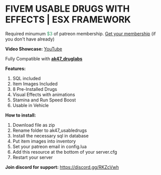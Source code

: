 <h1>FIVEM USABLE DRUGS WITH EFFECTS | ESX FRAMEWORK</h1>
<p>Required minumum <span style="color: #339966;">$3</span> of patreon membership. <a href="https://patreon.com/menanak47" target="_blank">Get your membership</a> (if you don't have already)</p>
<p><strong>Video Showcase:</strong> <a href="https://youtu.be/zQJ--6U52Aw">YouTube</a></p>
<p>Fully Compatible with <a href="https://youtu.be/uiQaDUQ7FBo" target="_blank"><strong>ak47_druglabs</strong></a></p>
<p><strong>Features: </strong></p>
<ol>
<li>SQL included</li>
<li>Item Images Included</li>
<li>8 Pre-Installed Drugs</li>
<li>Visual Effects with animations</li>
<li>Stamina and Run Speed Boost</li>
<li>Usable in Vehicle </li>
</ol>
<p><strong>How to install:</strong></p>
<ol>
<li>Download file as zip</li>
<li>Rename folder to ak47_usabledrugs</li>
<li>Install the necessary sql in database</li>
<li>Put item images into inventory</li>
<li>Set your patreon email in config.lua</li>
<li>Add this resource at the bottom of your server.cfg</li>
<li>Restart your server</li>
</ol>
<p><strong>Join discord for support:</strong> <a href="https://discord.gg/RKZcVwh">https://discord.gg/RKZcVwh</a></p>
